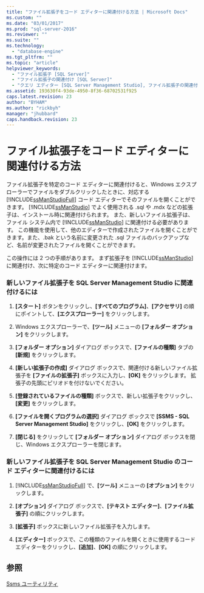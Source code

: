 ```yaml
---
title: "ファイル拡張子をコード エディターに関連付ける方法 | Microsoft Docs"
ms.custom: ""
ms.date: "03/01/2017"
ms.prod: "sql-server-2016"
ms.reviewer: ""
ms.suite: ""
ms.technology: 
  - "database-engine"
ms.tgt_pltfrm: ""
ms.topic: "article"
helpviewer_keywords: 
  - "ファイル拡張子 [SQL Server]"
  - "ファイル拡張子の関連付け [SQL Server]"
  - "クエリ エディター [SQL Server Management Studio], ファイル拡張子の関連付け"
ms.assetid: 193630f4-93de-4950-8f36-68702531f925
caps.latest.revision: 23
author: "BYHAM"
ms.author: "rickbyh"
manager: "jhubbard"
caps.handback.revision: 23
---
```

# ファイル拡張子をコード エディターに関連付ける方法
  ファイル拡張子を特定のコード エディターに関連付けると、Windows エクスプローラーでファイルをダブルクリックしたときに、対応する [!INCLUDE[ssManStudioFull](../../includes/ssmanstudiofull-md.md)] コード エディターでそのファイルを開くことができます。 [!INCLUDE[ssManStudio](../../includes/ssmanstudio-md.md)] でよく使用される .sql や .mdx などの拡張子は、インストール時に関連付けられます。 また、新しいファイル拡張子は、ファイル システム内で [!INCLUDE[ssManStudio](../../includes/ssmanstudio-md.md)] に関連付ける必要があります。 この機能を使用して、他のエディターで作成されたファイルを開くことができます。また、.bak という名前に変更された .sql ファイルのバックアップなど、名前が変更されたファイルを開くことができます。  
  
 この操作には 2 つの手順があります。 まず拡張子を [!INCLUDE[ssManStudio](../../includes/ssmanstudio-md.md)] に関連付け、次に特定のコード エディターに関連付けます。  
  
### 新しいファイル拡張子を SQL Server Management Studio に関連付けるには  
  
1.  **[スタート]** ボタンをクリックし、**[すべてのプログラム]**、**[アクセサリ]** の順にポイントして、**[エクスプローラー]** をクリックします。  
  
2.  Windows エクスプローラーで、**[ツール]** メニューの **[フォルダー オプション]** をクリックします。  
  
3.  **[フォルダー オプション]** ダイアログ ボックスで、**[ファイルの種類]** タブの **[新規]** をクリックします。  
  
4.  **[新しい拡張子の作成]** ダイアログ ボックスで、関連付ける新しいファイル拡張子を **[ファイルの拡張子]** ボックスに入力し、**[OK]** をクリックします。 拡張子の先頭にピリオドを付けないでください。  
  
5.  **[登録されているファイルの種類]** ボックスで、新しい拡張子をクリックし、**[変更]** をクリックします。  
  
6.  **[ファイルを開くプログラムの選択]** ダイアログ ボックスで **[SSMS - SQL Server Management Studio]** をクリックし、**[OK]** をクリックします。  
  
7.  **[閉じる]** をクリックして **[フォルダー オプション]** ダイアログ ボックスを閉じ、Windows エクスプローラーを閉じます。  
  
### 新しいファイル拡張子を SQL Server Management Studio のコード エディターに関連付けるには  
  
1.  [!INCLUDE[ssManStudioFull](../../includes/ssmanstudiofull-md.md)] で、**[ツール]** メニューの **[オプション]** をクリックします。  
  
2.  **[オプション]** ダイアログ ボックスで、**[テキスト エディター]**、**[ファイル拡張子]** の順にクリックします。  
  
3.  **[拡張子]** ボックスに新しいファイル拡張子を入力します。  
  
4.  **[エディター]** ボックスで、この種類のファイルを開くときに使用するコード エディターをクリックし、**[追加]**、**[OK]** の順にクリックします。  
  
## 参照  
 [Ssms ユーティリティ](../../tools/sql-server-management-studio/ssms-utility.md)  
  
  